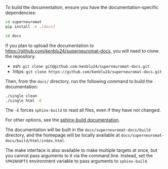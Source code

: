 To build the documentation, ensure you have the documentation-specific dependencies:

```bash
cd superneuromat
pip install -e .[docs]
```

```bash
cd docs
```

If you plan to upload the documentation to https://github.com/kenblu24/superneuromat-docs, you will need to clone the repository:

* ssh: `git clone git@github.com:kenblu24/superneuromat-docs.git`
* https: `git clone https://github.com/kenblu24/superneuromat-docs.git`

Then, from the `docs/` directory, run the following command to build the documentation:

```bash
./single clean
./single html -E
```

The `-E` forces `sphinx-build` to read all files, even if they have not changed.

For other options, see the [sphinx-build documentation](https://www.sphinx-doc.org/en/master/man/sphinx-build.html#makefile-options).

The documentation will be built in the `docs/superneuromat-docs/build` directory,
and the homepage will be locally available at 
`docs/superneuromat-docs/build/html/index.html`.

The make interface is also available to make multiple targets at once,
but you cannot pass arguments to it via the command line.
Instead, set the `SPHINXOPTS` environment variable to pass arguments to `sphinx-build`.
